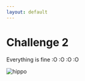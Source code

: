 ```yaml
---
layout: default
---
```


# Challenge 2

Everything is fine :O :O :O :O

![hippo](http://i.imgur.com/TH9Fowv.gif)

